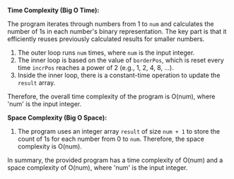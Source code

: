 **Time Complexity (Big O Time):**

The program iterates through numbers from 1 to `num` and calculates the number of 1s in each number's binary representation. The key part is that it efficiently reuses previously calculated results for smaller numbers.

1. The outer loop runs `num` times, where `num` is the input integer.
2. The inner loop is based on the value of `borderPos`, which is reset every time `incrPos` reaches a power of 2 (e.g., 1, 2, 4, 8, ...).
3. Inside the inner loop, there is a constant-time operation to update the `result` array.

Therefore, the overall time complexity of the program is O(num), where 'num' is the input integer.

**Space Complexity (Big O Space):**

1. The program uses an integer array `result` of size `num + 1` to store the count of 1s for each number from 0 to `num`. Therefore, the space complexity is O(num).

In summary, the provided program has a time complexity of O(num) and a space complexity of O(num), where 'num' is the input integer.
